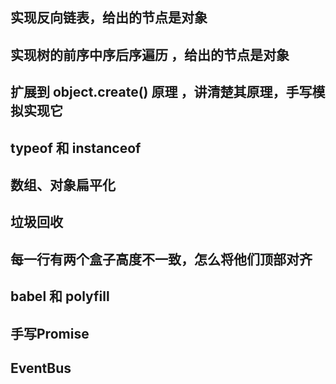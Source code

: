 ## 实现反向链表，给出的节点是对象



## 实现树的前序中序后序遍历 ，给出的节点是对象



## 扩展到 object.create() 原理 ，讲清楚其原理，手写模拟实现它 



## typeof 和 instanceof



## 数组、对象扁平化



## 垃圾回收



## 每一行有两个盒子高度不一致，怎么将他们顶部对齐



## babel 和 polyfill



## 手写Promise



## EventBus